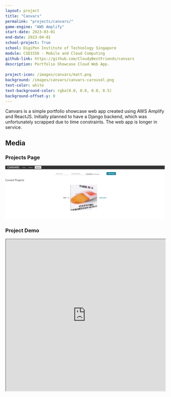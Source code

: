 ```yaml
---
layout: project
title: "Canvars"
permalink: "projects/canvars/"
game-engine: "AWS Amplify"
start-date: 2023-03-01
end-date: 2023-04-01
school-project: True
school: DigiPen Institute of Technology Singapore
module: CSD3156 - Mobile and Cloud Computing 
github-link: https://github.com/CloudyBestFriends/canvars
description: Portfolio Showcase Cloud Web App.

project-icon: /images/canvars/matt.png
background: /images/canvars/canvars-carousel.png
text-color: white
text-background-color: rgba(0.0, 0.0, 0.0, 0.5)
background-offset-y: 0
---
```


Canvars is a simple portfolio showcase web app created using AWS Amplify and ReactJS.
Initially planned to have a Django backend, which was unfortunately scrapped due to time constraints.
The web app is longer in service.

## Media
### Projects Page
<img src="/images/canvars/canvars-projectlist.png">

### Project Demo
<iframe src="https://drive.google.com/file/d/1ccyuTSwQmTK3wzOKlm3AU4OC7l_bZoag/preview" width="100%" height="480em" allow="autoplay" allowfullscreen="allowfullscreen"></iframe>